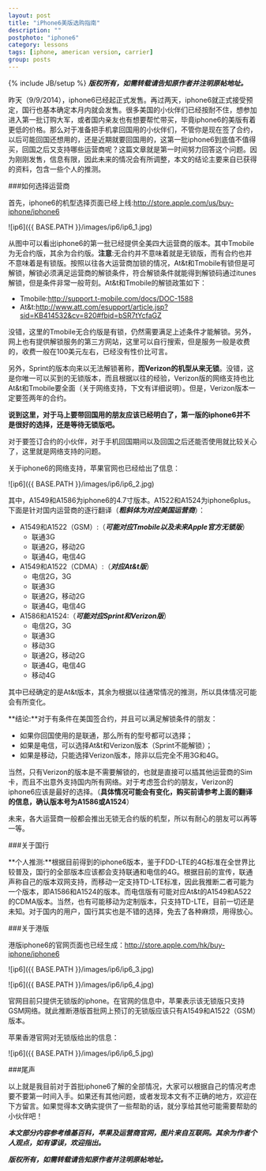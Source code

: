 ```yaml
---
layout: post
title: "iPhone6美版选购指南"
description: ""
postphoto: "iphone6"
category: lessons
tags: [iphone, american version, carrier]
group: posts
---
```

{% include JB/setup %}
***版权所有，如需转载请告知原作者并注明原帖地址。***

昨天（9/9/2014），iphone6已经起正式发售。再过两天，iphone6就正式接受预定，国行也基本确定本月内就会发售。很多美国的小伙伴们已经按耐不住，想参加进入第一批订购大军，或者国内亲友也有想要帮忙带买，毕竟iphone6的美版有着更低的价格。那么对于准备把手机拿回国用的小伙伴们，不管你是现在签了合约，以后可能回国还想用的，还是近期就要回国用的，这第一批iphone6到底值不值得买，回国之后又支持哪些运营商呢？这篇文章就是第一时间努力回答这个问题。因为刚刚发售，信息有限，因此未来的情况会有所调整，本文的结论主要来自已获得的资料，包含一些个人的推测。

###如何选择运营商

首先，iphone6的机型选择页面已经上线:<http://store.apple.com/us/buy-iphone/iphone6>

![ip6]({{ BASE.PATH }}/images/ip6/ip6_1.jpg)

从图中可以看出iphone6的第一批已经提供全美四大运营商的版本。其中Tmobile为无合约版，其余为合约版。**注意**:无合约并不意味着就是无锁版，而有合约也并不意味着是有锁版。按照以往各大运营商加锁的情况，At&t和Tmobile有锁但是可解锁，解锁必须满足运营商的解锁条件，符合解锁条件就能得到解锁码通过itunes解锁，但是条件非常一般苛刻。At&t和Tmobile的解锁政策如下：

*	Tmobile:<http://support.t-mobile.com/docs/DOC-1588>
*	At&t:<http://www.att.com/esupport/article.jsp?sid=KB414532&cv=820#fbid=bSR7tYcfaGZ>

没错，这里的Tmobile无合约版是有锁，仍然需要满足上述条件才能解锁。另外，网上也有提供解锁服务的第三方网站，这里可以自行搜索，但是服务一般是收费的，收费一般在100美元左右，已经没有性价比可言。

另外，Sprint的版本向来以无法解锁著称，**而Verizon的机型从来无锁**。没错，这是你唯一可以买到的无锁版本，而且根据以往的经验，Verizon版的网络支持也比At&t和Tmobile要全面（关于网络支持，下文有详细说明）。但是，Verizon版本一定要签两年的合约。

**说到这里，对于马上要带回国用的朋友应该已经明白了，第一版的iphone6并不是很好的选择，还是等待无锁版吧。**

对于要签订合约的小伙伴，对于手机回国期间以及回国之后还能否使用就比较关心了，这里就是网络支持的问题。

关于iphone6的网络支持，苹果官网也已经给出了信息：

![ip6]({{ BASE.PATH }}/images/ip6/ip6_2.jpg)

其中，A1549和A1586为iphone6的4.7寸版本。A1522和A1524为iphone6plus。下面是针对国内运营商的逐行翻译（***粗斜体为对应美国运营商***）：

*	A1549和A1522（GSM）:（***可能对应Tmobile以及未来Apple官方无锁版***）
	*	联通3G
	*	联通2G，移动2G
	*	联通4G，电信4G
*	A1549和A1522（CDMA）:（***对应At&t版***）
	*	电信2G，3G
	*	联通3G
	*	联通2G，移动2G
	*	联通4G，电信4G
*	A1586和A1524:（***可能对应Sprint和Verizon版***）
	*	电信2G，3G
	*	联通3G
	*	移动3G
	*	联通2G，移动2G
	*	联通4G，电信4G
	*	移动4G

其中已经确定的是At&t版本，其余为根据以往通常情况的推测，所以具体情况可能会有所变化。

**结论:**对于有条件在美国签合约，并且可以满足解锁条件的朋友：

*	如果你回国使用的是联通，那么所有的型号都可以选择；
*	如果是电信，可以选择At&t和Verizon版本（Sprint不能解锁）；
*	如果是移动，只能选择Verizon版本，除非以后完全不用3G和4G。

当然，只有Verizon的版本是不需要解锁的，也就是直接可以插其他运营商的Sim卡，而且不出意外支持国内所有网络。对于考虑签合约的朋友，Verizon的iphone6应该是最好的选择。（**具体情况可能会有变化，购买前请参考上面的翻译的信息，确认版本号为A1586或A1524**）

未来，各大运营商一般都会推出无锁无合约版的机型，所以有耐心的朋友可以再等一等。

###关于国行

**个人推测:**根据目前得到的iphone6版本，鉴于FDD-LTE的4G标准在全世界比较普及，国行的全部版本应该都会支持联通和电信的4G。根据目前的宣传，联通声称自己的版本双网支持，而移动一定支持TD-LTE标准，因此我推断二者可能为一个版本，即A1586和A1524的版本。而电信版有可能对应At&t的A1549和A522的CDMA版本。当然，也有可能移动为定制版本，只支持TD-LTE，目前一切还是未知。对于国内的用户，国行其实也是不错的选择，免去了各种麻烦，用得放心。

###关于港版

港版iphone6的官网页面也已经生成：<http://store.apple.com/hk/buy-iphone/iphone6>

![ip6]({{ BASE.PATH }}/images/ip6/ip6_3.jpg)

![ip6]({{ BASE.PATH }}/images/ip6/ip6_4.jpg)

官网目前只提供无锁版的iphone。在官网的信息中，苹果表示该无锁版只支持GSM网络。就此推断港版首批网上预订的无锁版应该只有A1549和A1522（GSM）版本。

苹果香港官网对无锁版给出的信息：

![ip6]({{ BASE.PATH }}/images/ip6/ip6_5.jpg)

###尾声

以上就是我目前对于首批iphone6了解的全部情况，大家可以根据自己的情况考虑要不要第一时间入手。如果还有其他问题，或者发现本文有不正确的地方，欢迎在下方留言。如果觉得本文确实提供了一些帮助的话，就分享给其他可能需要帮助的小伙伴吧！

***本文部分内容参考维基百科，苹果及运营商官网，图片来自互联网。其余为作者个人观点，如有谬误，欢迎指出。***

***版权所有，如需转载请告知原作者并注明原帖地址。***










